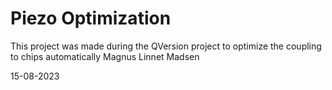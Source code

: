 # Piezo Optimization
This project was made during the QVersion project to optimize the coupling to chips automatically
Magnus Linnet Madsen

15-08-2023
